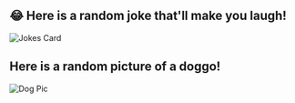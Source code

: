 ## 😂 Here is a random joke that'll make you laugh!
![Jokes Card](https://readme-jokes.vercel.app/api)

## Here is a random picture of a doggo!
![Dog Pic](https://dog.ceo/api/breeds/image/random)
